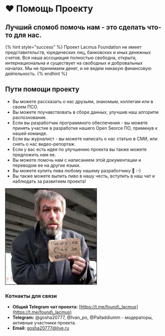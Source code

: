# ❤ Помощь Проекту

## Лучший спомоб помочь нам - это сделать что-то для наc.

{% hint style="success" %}
Проект Lacmus Foundation не имеет представительств, юредических лиц, банковских и иных денежных счетов. Вся наша ассоциация полностью свободна, открыта, интернациональна и существует на свободных и добровальных началах. Мы не принимаем денег, и не ведем никакую финансовую дейтельность.
{% endhint %}

## Пути помощи проекту

* Вы можете рассказать о нас друзьям, знакомым, коллегам или в своем ПСО.
* Вы можете поучавствовать в сборе данных, улучшив наш алгоритм распознования.
* Если вы разработчик программного обеспечения - вы можете принять участие в разработке нашего Open Seorce ПО, примкнув к нашей команде.
* Если вы журналист - вы можете написать о нас статью в СМИ, или снять о нас видео-репортаж.
* Если у вас есть идея по улучшению проекта вы также можете предложить нам ее.
* Вы можете помочь нам с написанием этой документации и переводом ее на другие языки.
* Вы можете купить пива любому нашему разработчику :beer: :-)
* Вы также можете выпить пиво в нашу честь, вступить в наш чат и наблюдать за развитием проекта!

![Тут мы кодим просто по фану:)](../.gitbook/assets/about-cpp.jpeg)

### Котнакты для связи

* **Общий Telegram чат проекта:** [https://t.me/found\_lacmus](https://t.me/found\_lacmus)
* **Telegram:** @gosha20777, @Ivan\_po, @Palladdiumm  - модераторы, активные участники проекта.
* **Email:** gosha20777@live.ru
